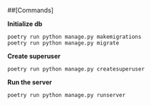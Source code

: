 

##[Commands]

**Initialize db** 
```
poetry run python manage.py makemigrations
poetry run python manage.py migrate
```

**Create superuser** 
```
poetry run python manage.py createsuperuser
```

**Run the server** 
```
poetry run python manage.py runserver
```